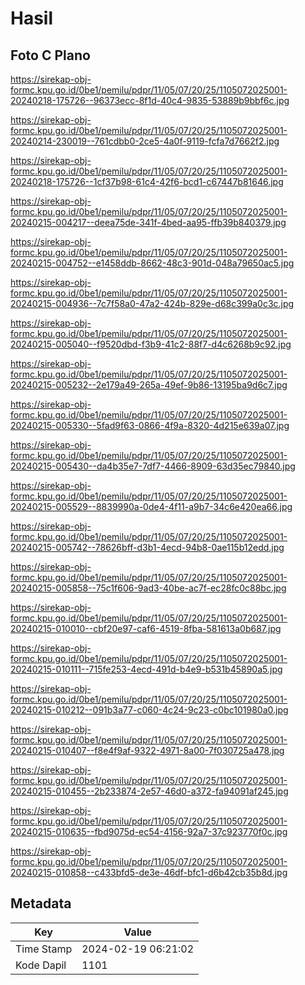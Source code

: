 # Hasil

## Foto C Plano

https://sirekap-obj-formc.kpu.go.id/0be1/pemilu/pdpr/11/05/07/20/25/1105072025001-20240218-175726--96373ecc-8f1d-40c4-9835-53889b9bbf6c.jpg

https://sirekap-obj-formc.kpu.go.id/0be1/pemilu/pdpr/11/05/07/20/25/1105072025001-20240214-230019--761cdbb0-2ce5-4a0f-9119-fcfa7d7662f2.jpg

https://sirekap-obj-formc.kpu.go.id/0be1/pemilu/pdpr/11/05/07/20/25/1105072025001-20240218-175726--1cf37b98-61c4-42f6-bcd1-c67447b81646.jpg

https://sirekap-obj-formc.kpu.go.id/0be1/pemilu/pdpr/11/05/07/20/25/1105072025001-20240215-004217--deea75de-341f-4bed-aa95-ffb39b840379.jpg

https://sirekap-obj-formc.kpu.go.id/0be1/pemilu/pdpr/11/05/07/20/25/1105072025001-20240215-004752--e1458ddb-8662-48c3-901d-048a79650ac5.jpg

https://sirekap-obj-formc.kpu.go.id/0be1/pemilu/pdpr/11/05/07/20/25/1105072025001-20240215-004936--7c7f58a0-47a2-424b-829e-d68c399a0c3c.jpg

https://sirekap-obj-formc.kpu.go.id/0be1/pemilu/pdpr/11/05/07/20/25/1105072025001-20240215-005040--f9520dbd-f3b9-41c2-88f7-d4c6268b9c92.jpg

https://sirekap-obj-formc.kpu.go.id/0be1/pemilu/pdpr/11/05/07/20/25/1105072025001-20240215-005232--2e179a49-265a-49ef-9b86-13195ba9d6c7.jpg

https://sirekap-obj-formc.kpu.go.id/0be1/pemilu/pdpr/11/05/07/20/25/1105072025001-20240215-005330--5fad9f63-0866-4f9a-8320-4d215e639a07.jpg

https://sirekap-obj-formc.kpu.go.id/0be1/pemilu/pdpr/11/05/07/20/25/1105072025001-20240215-005430--da4b35e7-7df7-4466-8909-63d35ec79840.jpg

https://sirekap-obj-formc.kpu.go.id/0be1/pemilu/pdpr/11/05/07/20/25/1105072025001-20240215-005529--8839990a-0de4-4f11-a9b7-34c6e420ea66.jpg

https://sirekap-obj-formc.kpu.go.id/0be1/pemilu/pdpr/11/05/07/20/25/1105072025001-20240215-005742--78626bff-d3b1-4ecd-94b8-0ae115b12edd.jpg

https://sirekap-obj-formc.kpu.go.id/0be1/pemilu/pdpr/11/05/07/20/25/1105072025001-20240215-005858--75c1f606-9ad3-40be-ac7f-ec28fc0c88bc.jpg

https://sirekap-obj-formc.kpu.go.id/0be1/pemilu/pdpr/11/05/07/20/25/1105072025001-20240215-010010--cbf20e97-caf6-4519-8fba-581613a0b687.jpg

https://sirekap-obj-formc.kpu.go.id/0be1/pemilu/pdpr/11/05/07/20/25/1105072025001-20240215-010111--715fe253-4ecd-491d-b4e9-b531b45890a5.jpg

https://sirekap-obj-formc.kpu.go.id/0be1/pemilu/pdpr/11/05/07/20/25/1105072025001-20240215-010212--091b3a77-c060-4c24-9c23-c0bc101980a0.jpg

https://sirekap-obj-formc.kpu.go.id/0be1/pemilu/pdpr/11/05/07/20/25/1105072025001-20240215-010407--f8e4f9af-9322-4971-8a00-7f030725a478.jpg

https://sirekap-obj-formc.kpu.go.id/0be1/pemilu/pdpr/11/05/07/20/25/1105072025001-20240215-010455--2b233874-2e57-46d0-a372-fa94091af245.jpg

https://sirekap-obj-formc.kpu.go.id/0be1/pemilu/pdpr/11/05/07/20/25/1105072025001-20240215-010635--fbd9075d-ec54-4156-92a7-37c923770f0c.jpg

https://sirekap-obj-formc.kpu.go.id/0be1/pemilu/pdpr/11/05/07/20/25/1105072025001-20240215-010858--c433bfd5-de3e-46df-bfc1-d6b42cb35b8d.jpg


## Metadata

| Key        | Value               |
| ---------- | ------------------- |
| Time Stamp | 2024-02-19 06:21:02 |
| Kode Dapil | 1101                |



